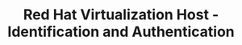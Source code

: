 ---
permalink: /product-documents/rhvh/nist-800-53/ia/
layout: control_family
title: Red Hat Virtualization Host - Identification and Authentication
category: Product Documents
lead: |
  Control responses for NIST 800-53 rev4.
subnav:
  data: components.rhvh.satisfies
  href: ['#%', control_key]
  text: control_key
product_info:
  name: Red Hat Virtualization Host
  opencontrol_component: rhvh
  control_family_shorthand: IA
---